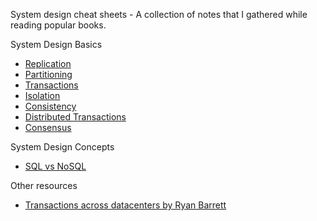 

System design cheat sheets - A collection of notes that I gathered while reading popular books.

System Design Basics

* [Replication](replication.md)
* [Partitioning](partitioning.md)
* [Transactions](transaction.md)
* [Isolation](isolation.md)
* [Consistency](consistency.md)
* [Distributed Transactions](distributed_transactions.md)
* [Consensus](consensus.md)


System Design Concepts
* [SQL vs NoSQL](sql_vs_nosql.md)


Other resources

* [Transactions across datacenters by Ryan Barrett](https://snarfed.org/transactions_across_datacenters_io.html)
